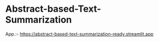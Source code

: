 # Abstract-based-Text-Summarization
App.:- https://abstract-based-text-summarization-ready.streamlit.app
